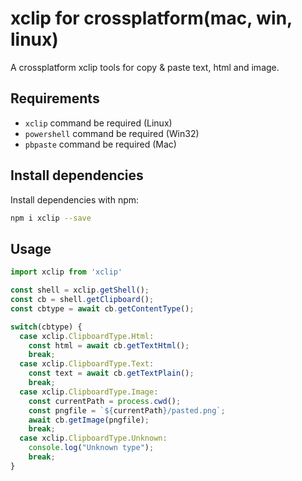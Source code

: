# xclip for crossplatform(mac, win, linux)

A crossplatform xclip tools for copy & paste text, html and image.

## Requirements

- `xclip` command be required (Linux)
- `powershell` command be required (Win32)
- `pbpaste` command be required (Mac)

## Install dependencies

Install dependencies with npm:

```bash
npm i xclip --save
```

## Usage

```ts
import xclip from 'xclip'

const shell = xclip.getShell();
const cb = shell.getClipboard();
const cbtype = await cb.getContentType();

switch(cbtype) {
  case xclip.ClipboardType.Html:
    const html = await cb.getTextHtml();
    break;
  case xclip.ClipboardType.Text:
    const text = await cb.getTextPlain();
    break;
  case xclip.ClipboardType.Image:
    const currentPath = process.cwd();
    const pngfile = `${currentPath}/pasted.png`;
    await cb.getImage(pngfile);
    break;
  case xclip.ClipboardType.Unknown:
    console.log("Unknown type");
    break;
}
```
